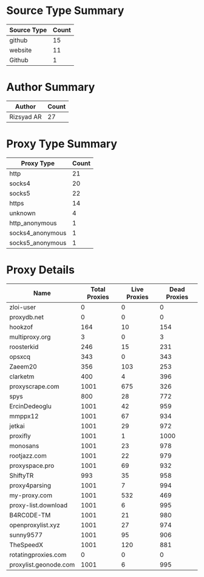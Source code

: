 # Source Type Summary

| Source Type | Count |
|-------------|-------|
| github | 15 |
| website | 11 |
| Github | 1 |


# Author Summary

| Author | Count |
|--------|-------|
| Rizsyad AR | 27 |


# Proxy Type Summary

| Proxy Type | Count |
|------------|-------|
| http | 21 |
| socks4 | 20 |
| socks5 | 22 |
| https | 14 |
| unknown | 4 |
| http_anonymous | 1 |
| socks4_anonymous | 1 |
| socks5_anonymous | 1 |


# Proxy Details

| Name | Total Proxies | Live Proxies | Dead Proxies |
|------|---------------|--------------|---------------|
| zloi-user | 0 | 0 | 0 |
| proxydb.net | 0 | 0 | 0 |
| hookzof | 164 | 10 | 154 |
| multiproxy.org | 3 | 0 | 3 |
| roosterkid | 246 | 15 | 231 |
| opsxcq | 343 | 0 | 343 |
| Zaeem20 | 356 | 103 | 253 |
| clarketm | 400 | 4 | 396 |
| proxyscrape.com | 1001 | 675 | 326 |
| spys | 800 | 28 | 772 |
| ErcinDedeoglu | 1001 | 42 | 959 |
| mmppx12 | 1001 | 67 | 934 |
| jetkai | 1001 | 29 | 972 |
| proxifly | 1001 | 1 | 1000 |
| monosans | 1001 | 23 | 978 |
| rootjazz.com | 1001 | 22 | 979 |
| proxyspace.pro | 1001 | 69 | 932 |
| ShiftyTR | 993 | 35 | 958 |
| proxy4parsing | 1001 | 7 | 994 |
| my-proxy.com | 1001 | 532 | 469 |
| proxy-list.download | 1001 | 6 | 995 |
| B4RC0DE-TM | 1001 | 21 | 980 |
| openproxylist.xyz | 1001 | 27 | 974 |
| sunny9577 | 1001 | 95 | 906 |
| TheSpeedX | 1001 | 120 | 881 |
| rotatingproxies.com | 0 | 0 | 0 |
| proxylist.geonode.com | 1001 | 6 | 995 |
